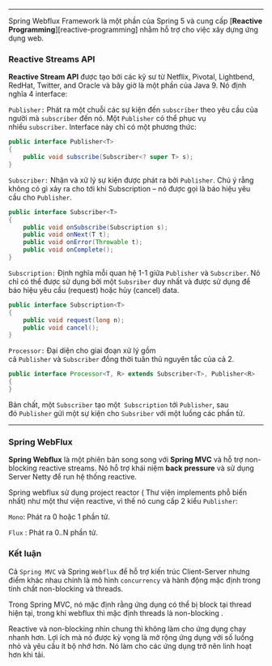 
---

Spring Webflux Framework là một phần của Spring 5 và cung cấp [**Reactive Programming**][reactive-programming] nhằm hỗ trợ cho việc xây dựng ứng dụng web.

### Reactive Streams API

**Reactive Stream API** được tạo bởi các kỹ sư từ Netflix, Pivotal, Lightbend, RedHat, Twitter, and Oracle và bây giờ là một phần của Java 9. Nó định nghĩa 4 interface:

`Publisher:` Phát ra một chuỗi các sự kiện đến `subscriber` theo yêu cầu của người mà `subscriber` đến nó. Một `Publisher` có thể phục vụ nhiều `subscriber`. Interface này chỉ có một phương thức:

``` Java
public interface Publisher<T>
{
    public void subscribe(Subscriber<? super T> s);
}
```

`Subscriber:` Nhận và xử lý sự kiện được phát ra bởi `Publisher`. Chú ý rằng không có gì xảy ra cho tới khi Subscription – nó được gọi là báo hiệu yêu cầu cho `Publisher`.

```Java
public interface Subscriber<T>
{
    public void onSubscribe(Subscription s);
    public void onNext(T t);
    public void onError(Throwable t);
    public void onComplete();
}
```

`Subscription:` Định nghĩa mỗi quan hệ 1-1 giữa `Publisher` và `Subscriber`. Nó chỉ có thể được sử dụng bởi một `Subsriber` duy nhất và được sử dụng để báo hiệu yêu cầu (request) hoặc hủy (cancel) data.

```Java
public interface Subscription<T>
{
    public void request(long n);
    public void cancel();
}
```

`Processor:` Đại diện cho giai đoạn xử lý gồm cả `Publisher` và `Subscriber` đồng thời tuân thủ nguyên tắc của cả 2.


```Java
public interface Processor<T, R> extends Subscriber<T>, Publisher<R>
{
}
```

Bản chất, một `Subscriber` tạo một  `Subscription` tới `Publisher`, sau đó `Publisher` gửi một sự kiện cho `Subsriber` với một luồng các phần tử.


----
### Spring WebFlux

**Spring Webflux** là một phiên bản song song với **Spring MVC** và hỗ trợ non-blocking reactive streams. Nó hỗ trợ khái niệm **back pressure** và sử dụng Server Netty để run hệ thống reactive.

Spring webflux sử dụng project reactor ( Thư viện implements phỗ biến nhất) như một thư viện reactive, vì thế nó cung cấp 2 kiểu `Publisher`:

`Mono`: Phát ra 0 hoặc 1 phần tử.

`Flux` : Phát ra 0..N phần tử.

### Kết luận

Cả `Spring MVC` và Spring `Webflux` để hỗ trợ kiến trúc Client-Server nhưng điểm khác nhau chính là mô hình `concurrency` và hành động mặc định trong tính chất non-blocking và threads.

Trong Spring MVC, nó mặc định rằng ứng dụng có thể bị block tại thread hiện tại, trong khi webflux thì mặc định threads là non-blocking .

Reactive và non-blocking nhìn chung thì không làm cho ứng dụng chạy nhanh hơn. Lợi ích mà nó được kỳ vọng là mở rộng ứng dụng với số luồng nhỏ và yêu cầu ít bộ nhớ hơn. Nó làm cho các ứng dụng trở nên linh hoạt hơn khi tải.